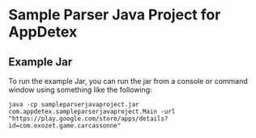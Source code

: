 # Sample Parser Java Project for AppDetex

## Example Jar
To run the example Jar, you can run the jar from a console or command window using something like the following:

`java -cp sampleparserjavaproject.jar com.appdetex.sampleparserjavaproject.Main -url "https://play.google.com/store/apps/details?id=com.exozet.game.carcassonne"`



